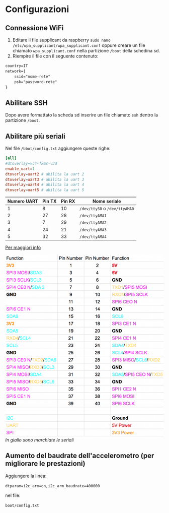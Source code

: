 # Configurazioni

## Connessione WiFi

1. Editare il file supplicant da raspberry `sudo nano /etc/wpa_supplicant/wpa_supplicant.conf` oppure creare un file chiamato `wpa_supplicant.conf` nella partizione `/boot` della schedina sd.
2. Riempire il file con il seguente contenuto:

```txt
country=IT
network={
    ssid="nome-rete"
    psk="password-rete"
}
```

## Abilitare SSH

Dopo avere formattato la scheda sd inserire un file chiamato `ssh` dentro la partizione `/boot`.

## Abilitare più seriali

Nel file `/bbot/config.txt` aggiungere queste righe:

```conf
[all]
#dtoverlay=vc4-fkms-v3d
enable_uart=1
dtoverlay=uart2 # abilita la uart 2
dtoverlay=uart3 # abilita la uart 3
dtoverlay=uart4 # abilita la uart 4
dtoverlay=uart5 # abilita la uart 5
```

| Numero UART | Pin TX | Pin RX | Nome seriale                  |
| ----------- | ------ | ------ | ----------------------------- |
| 1           | 8      | 10     | `/dev/ttyS0` o `/dev/ttyAMA0` |
| 2           | 27     | 28     | `/dev/ttyAMA1`                |
| 3           | 7      | 29     | `/dev/ttyAMA2`                |
| 4           | 24     | 21     | `/dev/ttyAMA3`                |
| 5           | 32     | 33     | `/dev/ttyAMA4`                |

[Per maggiori info](https://www.raspberrypi.org/forums/viewtopic.php?f=44&t=246728&hilit=serial#p1506953)

![Pinout](../../static/img/pinout.png)
_In giallo sono marchiate le seriali_

## Aumento del baudrate dell'accelerometro (per migliorare le prestazioni)

Aggiungere la linea:

`dtparam=i2c_arm=on,i2c_arm_baudrate=400000`

nel file:

`boot/config.txt`
